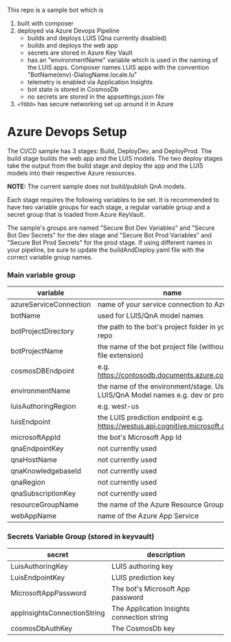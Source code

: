 This repo is a sample bot which is
 1. built with composer
 2. deployed via Azure Devops Pipeline
    - builds and deploys LUIS (Qna currently disabled)
    - builds and deploys the web app
    - secrets are stored in Azure Key Vault
    - has an "environmentName" variable which is used in the naming of the LUIS apps. Composer names LUIS apps with the convention "BotName(env)-DialogName.locale.lu"
    - telemetry is enabled via Application Insights
    - bot state is stored in CosmosDb
    - no secrets are stored in the appsettings.json file
 3. ```<TODO>``` has secure networking set up around it in Azure

# Azure Devops Setup

The CI/CD sample has 3 stages: Build, DeployDev, and DeployProd. The build stage builds the web app and the LUIS models. The two deploy stages take the output from the build stage and deploy the app and the LUIS models into their respective Azure resources. 

**NOTE:** The current sample does not build/publish QnA models.

Each stage requires the following variables to be set. It is recommended to have two variable groups for each stage, a regular variable group and a secret group that is loaded from Azure KeyVault.

The sample's groups are named "Secure Bot Dev Variables" and "Secure Bot Dev Secrets" for the dev stage and "Secure Bot Prod Variables" and "Secure Bot Prod Secrets" for the prod stage. If using different names in your pipeline, be sure to update the buildAndDeploy.yaml file with the correct variable group names.

### Main variable group

variable               | name
---------              | ------
azureServiceConnection | name of your service connection to Azure 
botName                | used for LUIS/QnA model names
botProjectDirectory    | the path to the bot's project folder in your repo
botProjectName         | the name of the bot project file (without the file extension)
cosmosDBEndpoint       | e.g. https://contosodb.documents.azure.com:443/
environmentName        | the name of the environment/stage. Used for LUIS/QnA Model names e.g. dev or prod
luisAuthoringRegion    | e.g. west-us
luisEndpoint           | the LUIS prediction endpoint e.g. https://westus.api.cognitive.microsoft.com
microsoftAppId         | the bot's Microsoft App Id
qnaEndpointKey         | not currently used
qnaHostName            | not currently used
qnaKnowledgebaseId     | not currently used
qnaRegion              | not currently used
qnaSubscriptionKey     | not currently used
resourceGroupName      | the name of the Azure Resource Group
webAppName             | name of the Azure App Service

### Secrets Variable Group (stored in keyvault)

secret                       | description
------                       | -----------
LuisAuthoringKey             | LUIS authoring key
LuisEndpointKey              | LUIS prediction key
MicrosoftAppPassword         | The bot's Microsoft App password
appInsightsConnectionString  | The Application Insights connection string
cosmosDbAuthKey              | The CosmosDb key
